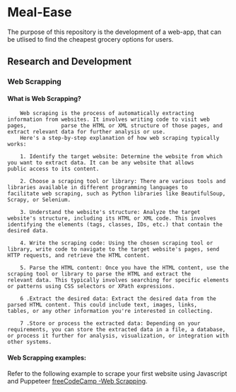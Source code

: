 # Meal-Ease
The purpose of this repository is the development of a web-app, that can be utlised to find the cheapest grocery options for users.

## Research and Development 

### Web Scrapping 

#### What is Web Scrapping?
        Web scraping is the process of automatically extracting information from websites. It involves writing code to visit web pages,           parse the HTML or XML structure of those pages, and extract relevant data for further analysis or use.
        Here's a step-by-step explanation of how web scraping typically works:

        1. Identify the target website: Determine the website from which you want to extract data. It can be any website that allows                public access to its content.

        2. Choose a scraping tool or library: There are various tools and libraries available in different programming languages to                  facilitate web scraping, such as Python libraries like BeautifulSoup, Scrapy, or Selenium.

        3. Understand the website's structure: Analyze the target website's structure, including its HTML or XML code. This involves                identifying the elements (tags, classes, IDs, etc.) that contain the desired data.

        4. Write the scraping code: Using the chosen scraping tool or library, write code to navigate to the target website's pages, send            HTTP requests, and retrieve the HTML content.

        5. Parse the HTML content: Once you have the HTML content, use the scraping tool or library to parse the HTML and extract the                relevant data. This typically involves searching for specific elements or patterns using CSS selectors or XPath expressions.

        6 .Extract the desired data: Extract the desired data from the parsed HTML content. This could include text, images, links,                  tables, or any other information you're interested in collecting.

        7 .Store or process the extracted data: Depending on your requirements, you can store the extracted data in a file, a database,              or process it further for analysis, visualization, or integration with other systems.

#### Web Scrapping examples:         
Refer to the following example to scrape your first website using Javascript and Puppeteer [freeCodeCamp -Web Scrapping](https://www.freecodecamp.org/news/web-scraping-in-javascript-with-puppeteer/amp/).
        
